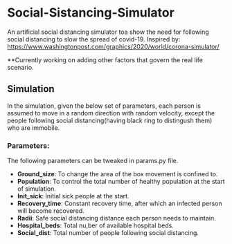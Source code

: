 # Social-Sistancing-Simulator
An artificial social distancing simulator toa show the need for following social distancing to slow the spread of covid-19.
Inspired by: https://www.washingtonpost.com/graphics/2020/world/corona-simulator/

**Currently working on adding other factors that govern the real life scenario.

## Simulation 
In the simulation, given the below set of parameters, each person is assumed to move in a random direction with random velocity, except the people following social distancing(having black ring to distingush them) who are immobile. 
### Parameters:
The following parameters can be tweaked in params.py file.
* __Ground_size__: To change the area of the box movement is confined to.
* __Population__: To control the total number of healthy population at the start of simulation.
* __Init_sick__: Initial sick people at the start.
* __Recovery_time__: Constant recovery time, after which an infected person will become recovered.
* __Radii__: Safe social distancing distance each person needs to maintain.
* __Hospital_beds__: Total nu,ber of available hospital beds.
* __Social_dist__: Total number of people following social distancing.


